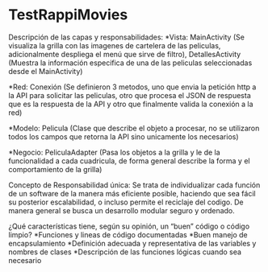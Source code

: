 # TestRappiMovies

Descripción de las capas y responsabilidades:
  *Vista: MainActivity (Se visualiza la grilla con las imagenes de cartelera de las peliculas, adicionalmente despliega el menú que sirve de filtro), 
  DetallesActivity (Muestra la información especifica de una de las peliculas seleccionadas desde el MainActivity)
  
  *Red: Conexión (Se definieron 3 metodos, uno que envia la petición http a la API para solicitar las peliculas, otro que procesa el JSON de respuesta que es la respuesta de la API y otro que finalmente valida la conexión a la red)
  
  *Modelo: Pelicula (Clase que describe el objeto a procesar, no se utilizaron todos los campos que retorna la API sino unicamente los necesarios)
  
  *Negocio: PeliculaAdapter (Pasa los objetos a la grilla y le de la funcionalidad a cada cuadricula, de forma general describe la forma y el comportamiento de la grilla)

Concepto de Responsabilidad única:
  Se trata de individualizar cada función de un software de la manera más eficiente posible, haciendo que sea fácil su posterior escalabilidad, o incluso permite el reciclaje del codigo. 
  De manera general se busca un desarrollo modular seguro y ordenado.


¿Qué características tiene, según su opinión, un “buen” código o código limpio?
  *Funciones y lineas de código documentadas
  *Buen manejo de encapsulamiento
  *Definición adecuada y representativa de las variables y nombres de clases
  *Descripción de las funciones lógicas cuando sea necesario
  
